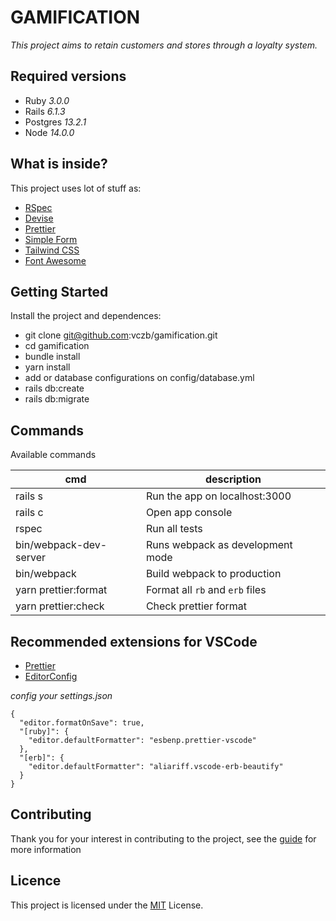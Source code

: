 # GAMIFICATION

_This project aims to retain customers and stores through a loyalty system._

## Required versions

- Ruby _3.0.0_
- Rails _6.1.3_
- Postgres _13.2.1_
- Node _14.0.0_

## What is inside?

This project uses lot of stuff as:

- [RSpec](https://github.com/rspec/rspec-rails)
- [Devise](https://github.com/heartcombo/devise)
- [Prettier](https://prettier.io/)
- [Simple Form](https://github.com/heartcombo/simple_form)
- [Tailwind CSS](https://tailwindcss.com/)
- [Font Awesome](https://fontawesome.com/)

## Getting Started

Install the project and dependences:

- git clone git@github.com:vczb/gamification.git
- cd gamification
- bundle install
- yarn install
- add or database configurations on config/database.yml
- rails db:create
- rails db:migrate

## Commands

Available commands

| cmd                    | description                      |
| ---------------------- | -------------------------------- |
| rails s                | Run the app on localhost:3000    |
| rails c                | Open app console                 |
| rspec                  | Run all tests                    |
| bin/webpack-dev-server | Runs webpack as development mode |
| bin/webpack            | Build webpack to production      |
| yarn prettier:format   | Format all `rb` and `erb` files  |
| yarn prettier:check    | Check prettier format            |

## Recommended extensions for VSCode

- [Prettier](https://marketplace.visualstudio.com/items?itemName=esbenp.prettier-vscode)
- [EditorConfig](https://marketplace.visualstudio.com/items?itemName=EditorConfig.EditorConfig)

_config your settings.json_

```
{
  "editor.formatOnSave": true,
  "[ruby]": {
    "editor.defaultFormatter": "esbenp.prettier-vscode"
  },
  "[erb]": {
    "editor.defaultFormatter": "aliariff.vscode-erb-beautify"
  }
}
```

## Contributing

Thank you for your interest in contributing to the project, see the [guide](./CONTRIBUTING.md) for more information

## Licence

This project is licensed under the [MIT](./LICENSE) License.
